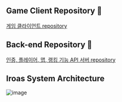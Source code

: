 ## Game Client Repository 👋
[게임 클라이언트 repository](https://github.com/MTVSquad/IROAS-Client)

## Back-end Repository 👋
[인증, 플레이어, 맵, 랭킹 기능 API 서버 repository](https://github.com/MTVSquad/IROAS-Server.git)

<!--

**Here are some ideas to get you started:**

🙋‍♀️ A short introduction - what is your organization all about?
🌈 Contribution guidelines - how can the community get involved?
👩‍💻 Useful resources - where can the community find your docs? Is there anything else the community should know?
🍿 Fun facts - what does your team eat for breakfast?
🧙 Remember, you can do mighty things with the power of [Markdown](https://docs.github.com/github/writing-on-github/getting-started-with-writing-and-formatting-on-github/basic-writing-and-formatting-syntax)
-->

## Iroas System Architecture
![image](https://github.com/MTVSquad/.github/assets/94158097/270eb0e3-e673-492b-ae17-b522686bc560)





